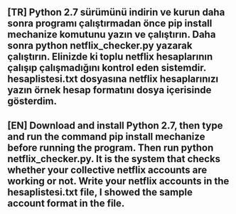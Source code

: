 [TR]
Python 2.7 sürümünü indirin ve kurun daha sonra programı çalıştırmadan önce pip install mechanize komutunu yazın ve çalıştırın.
Daha sonra python netflix_checker.py yazarak çalıştırın.
Elinizde ki toplu netflix hesaplarının çalışıp çalışmadığını kontrol eden sistemdir.
hesaplistesi.txt dosyasına netflix hesaplarınızı yazın örnek hesap formatını dosya içerisinde gösterdim.
-------------------------------
[EN]
Download and install Python 2.7, then type and run the command pip install mechanize before running the program.
Then run python netflix_checker.py.
It is the system that checks whether your collective netflix accounts are working or not.
Write your netflix accounts in the hesaplistesi.txt file, I showed the sample account format in the file.
-------------------------------
